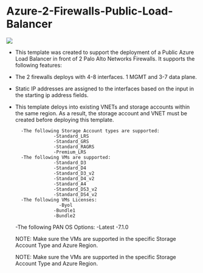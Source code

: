 # Azure-2-Firewalls-Public-Load-Balancer

[<img src="http://azuredeploy.net/deploybutton.png"/>](https://portal.azure.com/#create/Microsoft.Template/uri/https%3A%2F%2Fraw.githubusercontent.com%2Fkytx42%2FAzure%2Fmaster%2FAzure-2FW-Public-LB%2FazureDeploy.json)


- This template was created to support the deployment of a Public Azure Load Balancer in front of 2 Palo Alto Networks Firewalls.  It supports the following features:
- The 2 firewalls deploys with 4-8 interfaces.  1 MGMT and 3-7 data plane. 
- Static IP addresses are assigned to the interfaces based on the input in the starting ip address fields.
- This template deloys into existing VNETs and storage accounts within the same region.  As a result, the storage account and VNET must be created before deploying this template.

        -The following Storage Account types are supported:
                    -Standard_LRS
                    -Standard_GRS
                    -Standard_RAGRS
                    -Premium_LRS
        -The following VMs are supported:
                    -Standard_D3
                    -Standard_D4
                    -Standard_D3_v2
                    -Standard_D4_v2
                    -Standard_A4
                    -Standard_DS3_v2
                    -Standard_DS4_v2
        -The following VMs Licenses:
             	      -Byol
                    -Bundle1
                    -Bundle2
  	-The following PAN OS Options:
                    -Latest
                    -7.1.0
                    
  NOTE: Make sure the VMs are supported in the specific Storage Account Type and Azure Region.
                    
  NOTE: Make sure the VMs are supported in the specific Storage Account Type and Azure Region.
